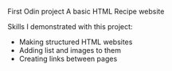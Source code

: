 First Odin project
A basic HTML Recipe website

Skills I demonstrated with this project:
<ul>
  <li>Making structured HTML websites</li>
  <li>Adding list and images to them</li>
  <li>Creating links between pages</li>
</ul>
